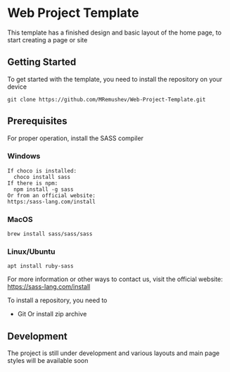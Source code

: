 # Web Project Template
This template has a finished design and basic layout of the home page, to start creating a page or site
## Getting Started
To get started with the template, you need to install the repository on your device
```
git clone https://github.com/MRemushev/Web-Project-Template.git
```
## Prerequisites
For proper operation, install the SASS compiler
### Windows 
```
If choco is installed:
  choco install sass
If there is npm:
  npm install -g sass
Or from an official website:
https:/sass-lang.com/install
```
### MacOS
```
brew install sass/sass/sass
```
### Linux/Ubuntu
```
apt install ruby-sass
```
For more information or other ways to contact us, visit the official website: https://sass-lang.com/install

To install a repository, you need to
* Git
Or install zip archive
## Development
The project is still under development and various layouts and main page styles will be available soon

